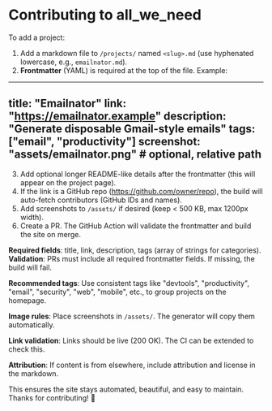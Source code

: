 # Contributing to all_we_need

To add a project:
1. Add a markdown file to `/projects/` named `<slug>.md` (use hyphenated lowercase, e.g., `emailnator.md`).
2. **Frontmatter** (YAML) is required at the top of the file. Example:

---
title: "Emailnator"
link: "https://emailnator.example"
description: "Generate disposable Gmail-style emails"
tags: ["email", "productivity"]
screenshot: "assets/emailnator.png" # optional, relative path
---

3. Add optional longer README-like details after the frontmatter (this will appear on the project page).
4. If the link is a GitHub repo (https://github.com/owner/repo), the build will auto-fetch contributors (GitHub IDs and names).
5. Add screenshots to `/assets/` if desired (keep < 500 KB, max 1200px width).
6. Create a PR. The GitHub Action will validate the frontmatter and build the site on merge.

**Required fields**: title, link, description, tags (array of strings for categories).
**Validation**: PRs must include all required frontmatter fields. If missing, the build will fail.

**Recommended tags**: Use consistent tags like "devtools", "productivity", "email", "security", "web", "mobile", etc., to group projects on the homepage.

**Image rules**: Place screenshots in `/assets/`. The generator will copy them automatically.

**Link validation**: Links should be live (200 OK). The CI can be extended to check this.

**Attribution**: If content is from elsewhere, include attribution and license in the markdown.

This ensures the site stays automated, beautiful, and easy to maintain. Thanks for contributing! 🚀
